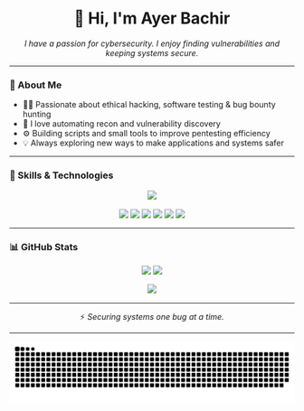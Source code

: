 <!-- HEADER -->
<p align="center">
  <!--<img src="https://github.com/simostriz/simostriz/blob/main/header.png" alt="header" width="100%"/> -->
</p>

<h1 align="center">👋 Hi, I'm Ayer Bachir</h1>

<p align="center">
  <em>I have a passion for cybersecurity. I enjoy finding vulnerabilities and keeping systems secure.</em>
</p>

---

### 🧠 About Me
- 🕵️‍♂️ Passionate about ethical hacking, software testing & bug bounty hunting  
- 🧩 I love automating recon and vulnerability discovery  
- ⚙️ Building scripts and small tools to improve pentesting efficiency  
- 💡 Always exploring new ways to make applications and systems safer  

---

### 🧰 Skills & Technologies
<p align="center">
  <img src="https://skillicons.dev/icons?i=python,js,nodejs,react,linux,git,github,docker,bash,mysql,vue,nginx&perline=8" />
</p>

<p align="center">
  <img src="https://img.shields.io/badge/Kali%20Linux-blue?style=for-the-badge&logo=kalilinux&logoColor=white" />
  <img src="https://img.shields.io/badge/Metasploit-darkblue?style=for-the-badge&logo=metasploit" />
  <img src="https://img.shields.io/badge/Burp%20Suite-orange?style=for-the-badge&logo=burpsuite" />
  <img src="https://img.shields.io/badge/Nmap-teal?style=for-the-badge" />
  <img src="https://img.shields.io/badge/Wireshark-lightblue?style=for-the-badge&logo=wireshark" />
  <img src="https://img.shields.io/badge/OWASP-yellow?style=for-the-badge&logo=owasp" />
</p>

---

### 📊 GitHub Stats
<p align="center">
  <img src="https://github-readme-stats.vercel.app/api?username=Ayerbachir&show_icons=true&theme=radical&hide_border=true&bg_color=00000000" width="48%" />
  <img src="https://github-readme-streak-stats.herokuapp.com/?user=Ayerbachir&theme=radical&hide_border=true&background=00000000" width="48%" />
</p>

<p align="center">
  <img src="https://github-readme-stats.vercel.app/api/top-langs/?username=Ayerbachir&layout=compact&theme=radical&hide_border=true&bg_color=00000000" width="60%" />
</p>

---

 <!--### 🌐 Connect With Me
<p align="center">
  <a href="https://www.facebook.com/friends/requests/?profile_id=61579225589075&locale=fr_FR" target="_blank">
    <img src="https://img.icons8.com/fluency/48/000000/facebook-new.png" width="40"/>
  </a>
  <a href="mailto:example@email.com" target="_blank">
    <img src="https://img.icons8.com/color/48/000000/gmail--v1.png" width="40"/>
  </a>
</p> -->

<p align="center">
  ⚡ <em>Securing systems one bug at a time.</em>
</p>

---

<p align="center">
  <img src="https://github.com/Platane/snk/raw/output/github-contribution-grid-snake.svg" alt="snake gif" />
</p>
